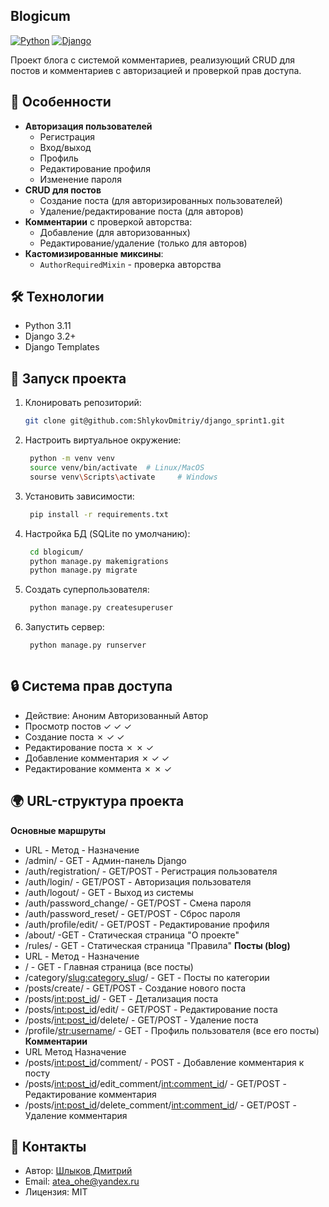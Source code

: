 ## Blogicum

[![Python](https://img.shields.io/badge/Python-3.11-blue.svg)](https://python.org)
[![Django](https://img.shields.io/badge/Django-3.2+-green.svg)](https://djangoproject.com)

Проект блога с системой комментариев, реализующий CRUD для постов и комментариев с авторизацией и проверкой прав доступа.

## 🌟 Особенности

- **Авторизация пользователей** 
  - Регистрация
  - Вход/выход
  - Профиль
  - Редактирование профиля
  - Изменение пароля
- **CRUD для постов** 
  - Создание поста (для авторизированных пользователей)
  - Удаление/редактирование поста (для авторов)
- **Комментарии** с проверкой авторства:
  - Добавление (для авторизованных)
  - Редактирование/удаление (только для авторов)
- **Кастомизированные миксины**:
  - `AuthorRequiredMixin` - проверка авторства


## 🛠 Технологии

- Python 3.11
- Django 3.2+
- Django Templates

## 🚀 Запуск проекта

1. Клонировать репозиторий:
   ```bash
   git clone git@github.com:ShlykovDmitriy/django_sprint1.git
2. Настроить виртуальное окружение:

   ```bash
    python -m venv venv
    source venv/bin/activate  # Linux/MacOS
    sourse venv\Scripts\activate     # Windows
3. Установить зависимости:

   ```bash
    pip install -r requirements.txt
4. Настройка БД (SQLite по умолчанию):

   ```bash
    cd blogicum/
    python manage.py makemigrations
    python manage.py migrate
5. Создать суперпользователя:

   ```bash
    python manage.py createsuperuser
6. Запустить сервер:

   ```bash
    python manage.py runserver



## 🔒 Система прав доступа
- Действие:	Аноним	Авторизованный	Автор
- Просмотр постов	✓	✓	✓
- Создание поста	✗	✓	✓
- Редактирование поста	✗	✗	✓
- Добавление комментария	✗	✓	✓
- Редактирование коммента	✗	✗	✓

## 🌍 URL-структура проекта
**Основные маршруты**
- URL	 - Метод - 	Назначение
- /admin/	- GET -	Админ-панель Django
- /auth/registration/	- GET/POST -	Регистрация пользователя
- /auth/login/ -	GET/POST -	Авторизация пользователя
- /auth/logout/ -	GET -	Выход из системы
- /auth/password_change/	- GET/POST -	Смена пароля
- /auth/password_reset/ -	GET/POST -	Сброс пароля
- /auth/profile/edit/ - GET/POST -	Редактирование профиля
- /about/	 -GET -	Статическая страница "О проекте"
- /rules/	- GET -	Статическая страница "Правила"
**Посты (blog)**
- URL	- Метод	- Назначение
- / -	GET -	Главная страница (все посты)
- /category/<slug:category_slug>/	- GET -	Посты по категории
- /posts/create/ -	GET/POST -	Создание нового поста
- /posts/<int:post_id>/ -	GET -	Детализация поста
- /posts/<int:post_id>/edit/	- GET/POST -	Редактирование поста
- /posts/<int:post_id>/delete/ -	GET/POST -	Удаление поста
- /profile/<str:username>/ -	GET	 - Профиль пользователя (все его посты)
**Комментарии**
- URL	Метод	Назначение
- /posts/<int:post_id>/comment/	- POST	- Добавление комментария к посту
- /posts/<int:post_id>/edit_comment/<int:comment_id>/ -	GET/POST - 	Редактирование комментария
- /posts/<int:post_id>/delete_comment/<int:comment_id>/ -	GET/POST -	Удаление комментария





## 📧 Контакты
- Автор: [Шлыков Дмитрий](https://github.com/ShlykovDmitriy)
- Email: atea_ohe@yandex.ru
- Лицензия: MIT
